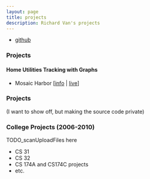 ```yaml
---
layout: page
title: projects
description: Richard Van's projects
---
```


<div class="navbar">
    <div class="navbar-inner">
        <ul class="nav">
            <li><a href="https://github.com/richardvan">github</a></li>
        </ul>
    </div>
</div>

### Projects 

#### Home Utilities Tracking with Graphs
- Mosaic Harbor
  \[[info](projects/mosaicHarbor.html) |
  [live](http://www.richardvan.com/richardvan.project.mosaicHarbor/)\]
  
<!--  it isn't hosted on this website, the www.richardvan.com url resolves from github.richardvan.io, the rest is the gh-pages location -->


### Projects 
(I want to show off, but making the source code private)


### College Projects (2006-2010)
TODO_scanUploadFiles here

- CS 31
- CS 32
- CS 174A and CS174C projects
- etc.


